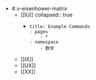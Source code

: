 - #.v-eisenhower-matrix
	- [[IU]]
	  collapsed:: true
		- ```
		  title: Example Commands
		  - pages
		      - *
		  - namespace
		      - 数学
		  ```
	- [[IX]]
	- [[UX]]
	- [[XX]]